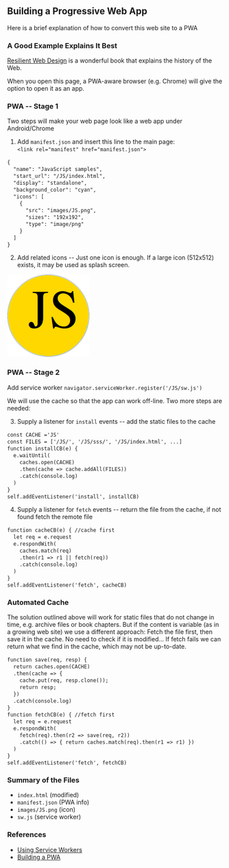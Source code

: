 ## Building a Progressive Web App
Here is a brief explanation of how to convert this web site to a PWA

### A Good Example Explains It Best
[Resilient Web Design](https://resilientwebdesign.com/) is a wonderful book that explains the history of the Web.

When you open this page, a PWA-aware browser (e.g. Chrome) will give the option to open it as an app.

### PWA -- Stage 1
Two steps will make your web page look like a web app under Android/Chrome

1. Add `manifest.json` and insert this line to the main page: <br>
`<link rel="manifest" href="manifest.json">`
```
{
  "name": "JavaScript samples",
  "start_url": "/JS/index.html",
  "display": "standalone",
  "background_color": "cyan",
  "icons": [
    {
      "src": "images/JS.png",
      "sizes": "192x192",
      "type": "image/png"
    }
  ]
}
```
2. Add related icons -- Just one icon is enough.
If a large icon (512x512) exists, it may be used as splash screen.

![JS icon](images/JS.png)

### PWA -- Stage 2
Add service worker `navigator.serviceWorker.register('/JS/sw.js')`

We will use the cache so that the app can work off-line. Two more steps are needed:

3. Supply a listener for `install` events -- add the static files to the cache
```
const CACHE ='JS'
const FILES = ['/JS/', '/JS/sss/', '/JS/index.html', ...]
function installCB(e) {
  e.waitUntil(
    caches.open(CACHE)
    .then(cache => cache.addAll(FILES))
    .catch(console.log)
  )
}
self.addEventListener('install', installCB)
```
4. Supply a listener for `fetch` events -- return the file from the cache, if not found fetch the remote file
```
function cacheCB(e) { //cache first
  let req = e.request
  e.respondWith(
    caches.match(req)
    .then(r1 => r1 || fetch(req))
    .catch(console.log)
  )
}
self.addEventListener('fetch', cacheCB)
```

### Automated Cache
The solution outlined above will work for static files that do not change in time, e.g. archive files or book chapters. But if the content is variable (as in a growing web site) we use a different approach: Fetch the file first, then save it in the cache. No need to check if it is modified... If fetch fails we can return what we find in the cache, which may not be up-to-date.
```
function save(req, resp) {
  return caches.open(CACHE)
  .then(cache => {
    cache.put(req, resp.clone());
    return resp;
  }) 
  .catch(console.log)
}
function fetchCB(e) { //fetch first
  let req = e.request
  e.respondWith(
    fetch(req).then(r2 => save(req, r2))
    .catch(() => { return caches.match(req).then(r1 => r1) })
  )
}
self.addEventListener('fetch', fetchCB)
```

### Summary of the Files
* `index.html` (modified)
* `manifest.json` (PWA info)
* `images/JS.png` (icon)
* `sw.js` (service worker)

### References
* [Using Service Workers](https://developer.mozilla.org/en-US/docs/Web/API/Service_Worker_API/Using_Service_Workers)
* [Building a PWA](https://medium.freecodecamp.org/progressive-web-apps-102-building-a-progressive-web-app-from-scratch-397b72168040)

